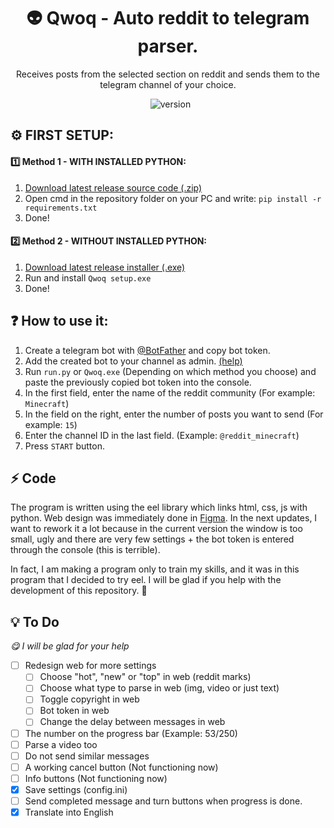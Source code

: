 <h1 align=center>👽 Qwoq - Auto reddit to telegram parser.</h1>
<p align=center>Receives posts from the selected section on reddit and sends them to the telegram channel of your choice.</p>
  
<div align=center>
  <img src="https://img.shields.io/github/downloads/zafross/qwoq/total" alt=""></img>
  <img src="https://img.shields.io/github/license/zafross/qwoq" alt=""></img>
  <img src="https://img.shields.io/github/commit-activity/m/zafross/qwoq" alt=""></img>
  <img src="https://img.shields.io/github/v/release/zafross/qwoq?display_name=tag&include_prereleases" alt="version"></img>
  <img src="https://img.shields.io/tokei/lines/github/zafross/Qwoq" alt="">
</div>

<div align=center>
  <img src="https://i.imgur.com/NGyslv9.gif" alt=""></img>
</div>

## ⚙️ FIRST SETUP:

#### 1️⃣ Method 1 - WITH INSTALLED PYTHON:
1. [Download latest release source code (.zip)](https://github.com/zafross/Qwoq/releases/v0.1-alpha)
2. Open cmd in the repository folder on your PC and write: `pip install -r requirements.txt`
3. Done!

#### 2️⃣ Method 2 - WITHOUT INSTALLED PYTHON:
1. [Download latest release installer (.exe)](https://github.com/zafross/Qwoq/releases/v0.1-alpha)
2. Run and install `Qwoq setup.exe`
3. Done!

## ❓ How to use it:
1. Create a telegram bot with [@BotFather](https://t.me/BotFather) and copy bot token.
2. Add the created bot to your channel as admin. [(help)](https://stackoverflow.com/a/33497769/19632709)
3. Run `run.py` or `Qwoq.exe` (Depending on which method you choose) and paste the previously copied bot token into the console.
4. In the first field, enter the name of the reddit community (For example: `Minecraft`)
5. In the field on the right, enter the number of posts you want to send (For example: `15`)
6. Enter the channel ID in the last field. (Example: `@reddit_minecraft`)
7. Press `START` button.


## ⚡ Code
  The program is written using the eel library which links html, css, js with python. Web design was immediately done in [Figma](https://www.figma.com/file/7ZyhO41tvhen7h9H1s7JkC/Untitled). 
In the next updates, I want to rework it a lot because in the current version the window is too small,
ugly and there are very few settings + the bot token is entered through the console (this is terrible).
  
  In fact, I am making a program only to train my skills, and it was in this program that I decided to try eel. I will be glad if you help with the development of this repository. 💜

## 💡 To Do
_😋 I will be glad for your help_
- [ ] Redesign web for more settings
  - [ ] Choose "hot", "new" or "top" in web (reddit marks)
  - [ ] Choose what type to parse in web (img, video or just text)
  - [ ] Toggle copyright in web
  - [ ] Bot token in web
  - [ ] Change the delay between messages in web
- [ ] The number on the progress bar (Example: 53/250)
- [ ] Parse a video too
- [ ] Do not send similar messages 
- [ ] A working cancel button (Not functioning now)
- [ ] Info buttons (Not functioning now)
- [X] Save settings (config.ini)
- [ ] Send completed message and turn buttons when progress is done.
- [X] Translate into English
